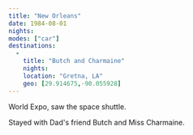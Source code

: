 ```yaml
---
title: "New Orleans"
date: 1984-08-01
nights:
modes: ["car"]
destinations:
  -
    title: "Butch and Charmaine"
    nights:
    location: "Gretna, LA"
    geo: [29.914675,-90.055928]
---
```


World Expo, saw the space shuttle.

Stayed with Dad's friend Butch and Miss Charmaine.
